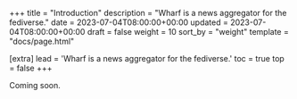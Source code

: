+++
title = "Introduction"
description = "Wharf is a news aggregator for the fediverse."
date = 2023-07-04T08:00:00+00:00
updated = 2023-07-04T08:00:00+00:00
draft = false
weight = 10
sort_by = "weight"
template = "docs/page.html"

[extra]
lead = 'Wharf is a news aggregator for the fediverse.'
toc = true
top = false
+++

Coming soon.